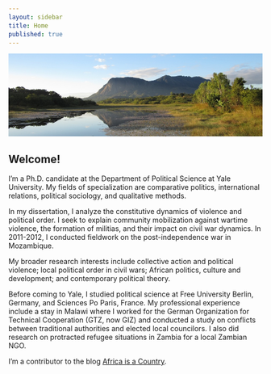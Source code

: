 ```yaml
---
layout: sidebar
title: Home
published: true
---
```


![Namarroi, Zambezia](/assets/media/namarroi-lake.jpg)

## Welcome!

I’m a Ph.D. candidate at the Department of Political Science at Yale University. My fields of specialization are comparative politics, international relations, political sociology, and qualitative methods.

In my dissertation, I analyze the constitutive dynamics of violence and political order. I seek to explain community mobilization against wartime violence, the formation of militias, and their impact on civil war dynamics. In 2011-2012, I conducted fieldwork on the post-independence war in Mozambique. 

My broader research interests include collective action and political violence; local political order in civil wars; African politics, culture and development; and  contemporary political theory. 

Before coming to Yale, I studied political science at Free University Berlin, Germany, and Sciences Po Paris, France. My professional experience include a stay in Malawi where I worked for the German Organization for Technical Cooperation (GTZ, now GIZ) and conducted a study on conflicts between traditional authorities and elected local councilors. I also did research on protracted refugee situations in Zambia for a local Zambian NGO.

I’m a contributor to the blog [Africa is a Country](http://africasacountry.com/ "Africa is a Country").